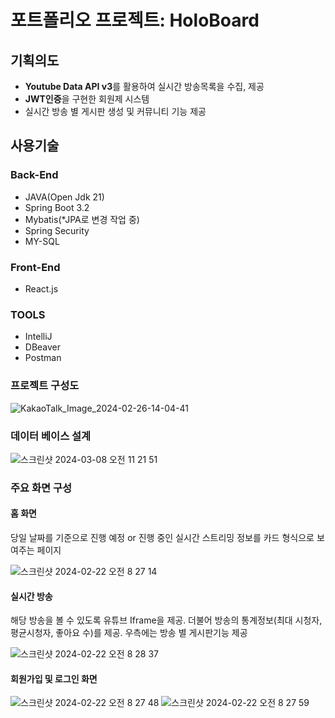 # 포트폴리오 프로젝트: HoloBoard

## 기획의도
- **Youtube Data API v3**를 활용하여 실시간 방송목록을 수집, 제공
- **JWT인증**을 구현한 회원제 시스템
- 실시간 방송 별 게시판 생성 및 커뮤니티 기능 제공

## 사용기술

### Back-End
- JAVA(Open Jdk 21)
- Spring Boot 3.2
- Mybatis(*JPA로 변경 작업 중)
- Spring Security
- MY-SQL

### Front-End
- React.js

### TOOLS
- IntelliJ
- DBeaver
- Postman

### 프로젝트 구성도

![KakaoTalk_Image_2024-02-26-14-04-41](https://github.com/YHkim214/portfolio-api/assets/41041713/9efd3527-2ba8-4204-b759-eacfacf7aa4b)

### 데이터 베이스 설계
![스크린샷 2024-03-08 오전 11 21 51](https://github.com/YHkim214/portfolio-api/assets/41041713/fce36ee3-a26c-4c49-88bb-3c0b694a74e3)

### 주요 화면 구성

#### 홈 화면
당일 날짜를 기준으로 진행 예정 or 진행 중인 실시간 스트리밍 정보를 카드 형식으로 보여주는 페이지

![스크린샷 2024-02-22 오전 8 27 14](https://github.com/YHkim214/portfolio-cli/assets/41041713/237d15f0-c968-4374-ac68-0e752c5298fe)

#### 실시간 방송 
해당 방송을 볼 수 있도록 유튜브 Iframe을 제공. 더불어 방송의 통계정보(최대 시청자, 평균시청자, 좋아요 수)를 제공. 우측에는 방송 별 게시판기능 제공

![스크린샷 2024-02-22 오전 8 28 37](https://github.com/YHkim214/portfolio-cli/assets/41041713/5d269dd3-f49d-4e54-bc9c-1ff046bd8c67)

#### 회원가입 및 로그인 화면
![스크린샷 2024-02-22 오전 8 27 48](https://github.com/YHkim214/portfolio-cli/assets/41041713/e0660494-61d4-414b-a6ae-3fc8f037fba4)
![스크린샷 2024-02-22 오전 8 27 59](https://github.com/YHkim214/portfolio-cli/assets/41041713/c4ade443-58f4-43f0-990b-c73d828dfe38)

